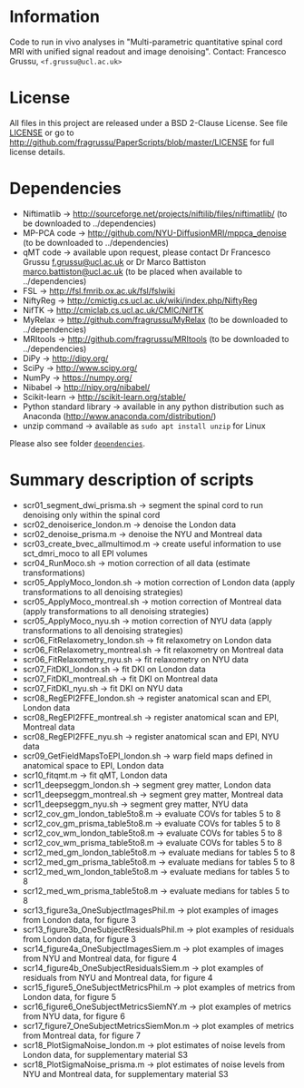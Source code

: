# Information
Code to run in vivo analyses in
"Multi-parametric quantitative spinal cord MRI with unified signal readout and image denoising".
Contact: Francesco Grussu, `<f.grussu@ucl.ac.uk>`


# License
All files in this project are released under a BSD 2-Clause License.
See file [LICENSE](http://github.com/fragrussu/PaperScripts/blob/master/LICENSE) or go to http://github.com/fragrussu/PaperScripts/blob/master/LICENSE for full license details.


# Dependencies

* Niftimatlib                -> http://sourceforge.net/projects/niftilib/files/niftimatlib/ (to be downloaded to ../dependencies)
* MP-PCA code                -> http://github.com/NYU-DiffusionMRI/mppca_denoise (to be downloaded to ../dependencies)
* qMT code                   -> available upon request, please contact Dr Francesco Grussu <f.grussu@ucl.ac.uk> or Dr Marco Battiston <marco.battiston@ucl.ac.uk> (to be placed when available to ../dependencies)
* FSL                        -> http://fsl.fmrib.ox.ac.uk/fsl/fslwiki
* NiftyReg                   -> http://cmictig.cs.ucl.ac.uk/wiki/index.php/NiftyReg
* NifTK                      -> http://cmiclab.cs.ucl.ac.uk/CMIC/NifTK
* MyRelax                    -> http://github.com/fragrussu/MyRelax (to be downloaded to ../dependencies)
* MRItools                   -> http://github.com/fragrussu/MRItools (to be downloaded to ../dependencies)
* DiPy                       -> http://dipy.org/
* SciPy                      -> http://www.scipy.org/
* NumPy                      -> https://numpy.org/
* Nibabel                    -> http://nipy.org/nibabel/
* Scikit-learn               -> http://scikit-learn.org/stable/
* Python standard library    -> available in any python distribution such as Anaconda (http://www.anaconda.com/distribution/)
* unzip command              -> available as `sudo apt install unzip` for Linux

Please also see folder [`dependencies`](https://github.com/fragrussu/PaperScripts/blob/master/sc_unireadout/dependencies/README.md).


# Summary description of scripts

* scr01_segment_dwi_prisma.sh                   ->  segment the spinal cord to run denoising only within the spinal cord
* scr02_denoiserice_london.m                    ->  denoise the London data
* scr02_denoise_prisma.m                        ->  denoise the NYU and Montreal data
* scr03_create_bvec_allmultimod.m               ->  create useful information to use sct_dmri_moco to all EPI volumes
* scr04_RunMoco.sh                              ->  motion correction of all data (estimate transformations)
* scr05_ApplyMoco_london.sh                     ->  motion correction of London data (apply transformations to all denoising strategies)
* scr05_ApplyMoco_montreal.sh                   ->  motion correction of Montreal data (apply transformations to all denoising strategies)
* scr05_ApplyMoco_nyu.sh                        ->  motion correction of NYU data (apply transformations to all denoising strategies)
* scr06_FitRelaxometry_london.sh                ->  fit relaxometry on London data
* scr06_FitRelaxometry_montreal.sh              ->  fit relaxometry on Montreal data
* scr06_FitRelaxometry_nyu.sh                   ->  fit relaxometry on NYU data
* scr07_FitDKI_london.sh                        ->  fit DKI on London data
* scr07_FitDKI_montreal.sh                      ->  fit DKI on Montreal data
* scr07_FitDKI_nyu.sh                           ->  fit DKI on NYU data
* scr08_RegEPI2FFE_london.sh                    ->  register anatomical scan and EPI, London data
* scr08_RegEPI2FFE_montreal.sh                  ->  register anatomical scan and EPI, Montreal data
* scr08_RegEPI2FFE_nyu.sh                       ->  register anatomical scan and EPI, NYU data
* scr09_GetFieldMapsToEPI_london.sh             ->  warp field maps defined in anatomical space to EPI, London data
* scr10_fitqmt.m                                ->  fit qMT, London data
* scr11_deepseggm_london.sh                     ->  segment grey matter, London data
* scr11_deepseggm_montreal.sh                   ->  segment grey matter, Montreal data
* scr11_deepseggm_nyu.sh                        ->  segment grey matter, NYU data
* scr12_cov_gm_london_table5to8.m               ->  evaluate COVs for tables 5 to 8
* scr12_cov_gm_prisma_table5to8.m               ->  evaluate COVs for tables 5 to 8
* scr12_cov_wm_london_table5to8.m               ->  evaluate COVs for tables 5 to 8
* scr12_cov_wm_prisma_table5to8.m               ->  evaluate COVs for tables 5 to 8
* scr12_med_gm_london_table5to8.m               ->  evaluate medians for tables 5 to 8
* scr12_med_gm_prisma_table5to8.m               ->  evaluate medians for tables 5 to 8
* scr12_med_wm_london_table5to8.m               ->  evaluate medians for tables 5 to 8
* scr12_med_wm_prisma_table5to8.m               ->  evaluate medians for tables 5 to 8
* scr13_figure3a_OneSubjectImagesPhil.m         ->  plot examples of images from London data, for figure 3
* scr13_figure3b_OneSubjectResidualsPhil.m      ->  plot examples of residuals from London data, for figure 3
* scr14_figure4a_OneSubjectImagesSiem.m         ->  plot examples of images from NYU and Montreal data, for figure 4
* scr14_figure4b_OneSubjectResidualsSiem.m      ->  plot examples of residuals from NYU and Montreal data, for figure 4
* scr15_figure5_OneSubjectMetricsPhil.m         ->  plot examples of metrics from London data, for figure 5 
* scr16_figure6_OneSubjectMetricsSiemNY.m       ->  plot examples of metrics from NYU data, for figure 6
* scr17_figure7_OneSubjectMetricsSiemMon.m      ->  plot examples of metrics from Montreal data, for figure 7
* scr18_PlotSigmaNoise_london.m                 ->  plot estimates of noise levels from London data, for supplementary material S3
* scr18_PlotSigmaNoise_prisma.m                 ->  plot estimates of noise levels from NYU and Montreal data, for supplementary material S3
